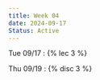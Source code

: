 ```yaml
---
title: Week 04
date: 2024-09-17
Status: Active
---
```


Tue 09/17
: {% lec 3 %}

Thu 09/19
: {% disc 3 %}
